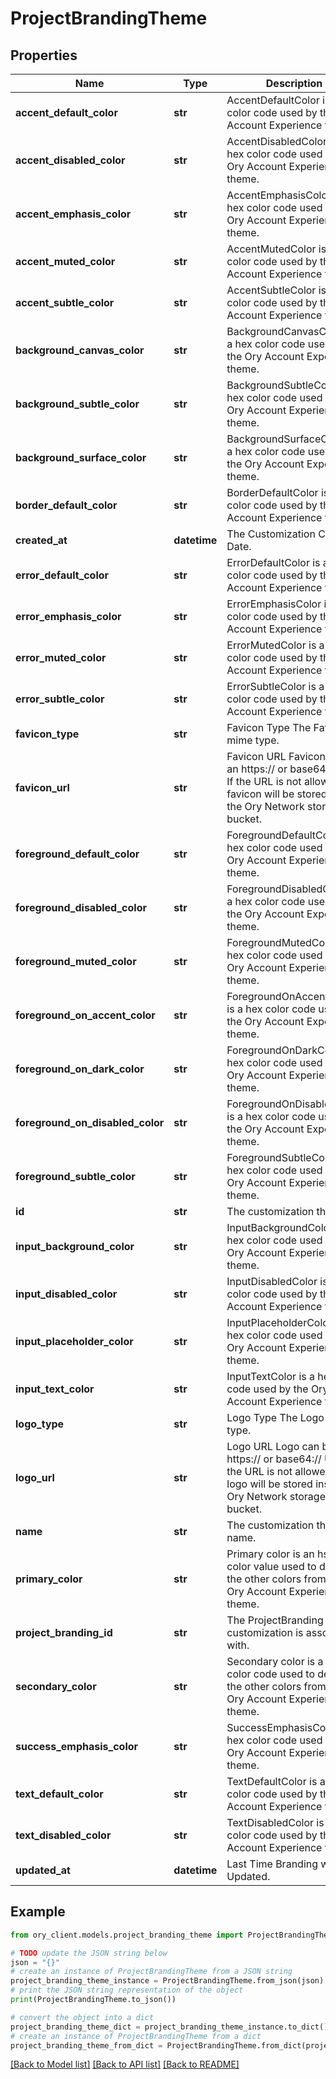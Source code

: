 # ProjectBrandingTheme


## Properties

Name | Type | Description | Notes
------------ | ------------- | ------------- | -------------
**accent_default_color** | **str** | AccentDefaultColor is a hex color code used by the Ory Account Experience theme. | [optional] 
**accent_disabled_color** | **str** | AccentDisabledColor is a hex color code used by the Ory Account Experience theme. | [optional] 
**accent_emphasis_color** | **str** | AccentEmphasisColor is a hex color code used by the Ory Account Experience theme. | [optional] 
**accent_muted_color** | **str** | AccentMutedColor is a hex color code used by the Ory Account Experience theme. | [optional] 
**accent_subtle_color** | **str** | AccentSubtleColor is a hex color code used by the Ory Account Experience theme. | [optional] 
**background_canvas_color** | **str** | BackgroundCanvasColor is a hex color code used by the Ory Account Experience theme. | [optional] 
**background_subtle_color** | **str** | BackgroundSubtleColor is a hex color code used by the Ory Account Experience theme. | [optional] 
**background_surface_color** | **str** | BackgroundSurfaceColor is a hex color code used by the Ory Account Experience theme. | [optional] 
**border_default_color** | **str** | BorderDefaultColor is a hex color code used by the Ory Account Experience theme. | [optional] 
**created_at** | **datetime** | The Customization Creation Date. | [readonly] 
**error_default_color** | **str** | ErrorDefaultColor is a hex color code used by the Ory Account Experience theme. | [optional] 
**error_emphasis_color** | **str** | ErrorEmphasisColor is a hex color code used by the Ory Account Experience theme. | [optional] 
**error_muted_color** | **str** | ErrorMutedColor is a hex color code used by the Ory Account Experience theme. | [optional] 
**error_subtle_color** | **str** | ErrorSubtleColor is a hex color code used by the Ory Account Experience theme. | [optional] 
**favicon_type** | **str** | Favicon Type The Favicon mime type. | [optional] 
**favicon_url** | **str** | Favicon URL Favicon can be an https:// or base64:// URL. If the URL is not allowed, the favicon will be stored inside the Ory Network storage bucket. | [optional] 
**foreground_default_color** | **str** | ForegroundDefaultColor is a hex color code used by the Ory Account Experience theme. | [optional] 
**foreground_disabled_color** | **str** | ForegroundDisabledColor is a hex color code used by the Ory Account Experience theme. | [optional] 
**foreground_muted_color** | **str** | ForegroundMutedColor is a hex color code used by the Ory Account Experience theme. | [optional] 
**foreground_on_accent_color** | **str** | ForegroundOnAccentColor is a hex color code used by the Ory Account Experience theme. | [optional] 
**foreground_on_dark_color** | **str** | ForegroundOnDarkColor is a hex color code used by the Ory Account Experience theme. | [optional] 
**foreground_on_disabled_color** | **str** | ForegroundOnDisabledColor is a hex color code used by the Ory Account Experience theme. | [optional] 
**foreground_subtle_color** | **str** | ForegroundSubtleColor is a hex color code used by the Ory Account Experience theme. | [optional] 
**id** | **str** | The customization theme ID. | [readonly] 
**input_background_color** | **str** | InputBackgroundColor is a hex color code used by the Ory Account Experience theme. | [optional] 
**input_disabled_color** | **str** | InputDisabledColor is a hex color code used by the Ory Account Experience theme. | [optional] 
**input_placeholder_color** | **str** | InputPlaceholderColor is a hex color code used by the Ory Account Experience theme. | [optional] 
**input_text_color** | **str** | InputTextColor is a hex color code used by the Ory Account Experience theme. | [optional] 
**logo_type** | **str** | Logo Type The Logo mime type. | [optional] 
**logo_url** | **str** | Logo URL Logo can be an https:// or base64:// URL. If the URL is not allowed, the logo will be stored inside the Ory Network storage bucket. | [optional] 
**name** | **str** | The customization theme name. | 
**primary_color** | **str** | Primary color is an hsla color value used to derive the other colors from for the Ory Account Experience theme. | [optional] 
**project_branding_id** | **str** | The ProjectBranding ID this customization is associated with. | 
**secondary_color** | **str** | Secondary color is a hsla color code used to derive the other colors from for the Ory Account Experience theme. | [optional] 
**success_emphasis_color** | **str** | SuccessEmphasisColor is a hex color code used by the Ory Account Experience theme. | [optional] 
**text_default_color** | **str** | TextDefaultColor is a hex color code used by the Ory Account Experience theme. | [optional] 
**text_disabled_color** | **str** | TextDisabledColor is a hex color code used by the Ory Account Experience theme. | [optional] 
**updated_at** | **datetime** | Last Time Branding was Updated. | [readonly] 

## Example

```python
from ory_client.models.project_branding_theme import ProjectBrandingTheme

# TODO update the JSON string below
json = "{}"
# create an instance of ProjectBrandingTheme from a JSON string
project_branding_theme_instance = ProjectBrandingTheme.from_json(json)
# print the JSON string representation of the object
print(ProjectBrandingTheme.to_json())

# convert the object into a dict
project_branding_theme_dict = project_branding_theme_instance.to_dict()
# create an instance of ProjectBrandingTheme from a dict
project_branding_theme_from_dict = ProjectBrandingTheme.from_dict(project_branding_theme_dict)
```
[[Back to Model list]](../README.md#documentation-for-models) [[Back to API list]](../README.md#documentation-for-api-endpoints) [[Back to README]](../README.md)


